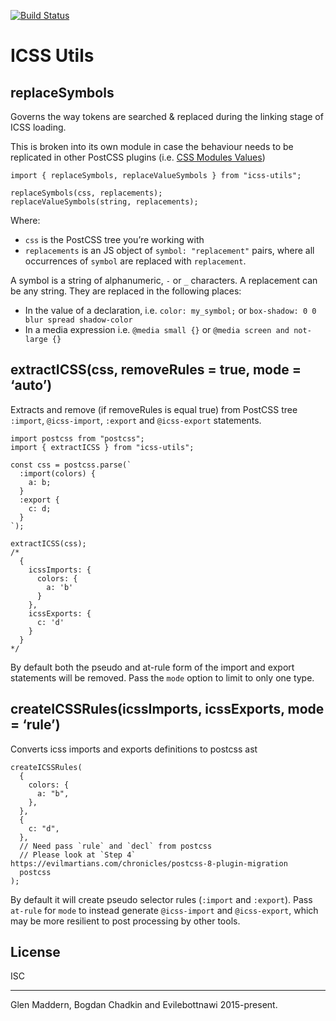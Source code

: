 [![Build Status](https://travis-ci.org/css-modules/icss-utils.svg)](https://travis-ci.org/css-modules/icss-utils)

ICSS Utils
==========

replaceSymbols
--------------

Governs the way tokens are searched & replaced during the linking stage of ICSS loading.

This is broken into its own module in case the behaviour needs to be replicated in other PostCSS plugins (i.e. [CSS Modules Values](https://github.com/css-modules/postcss-modules-values))

    import { replaceSymbols, replaceValueSymbols } from "icss-utils";

    replaceSymbols(css, replacements);
    replaceValueSymbols(string, replacements);

Where:

-   `css` is the PostCSS tree you’re working with
-   `replacements` is an JS object of `symbol: "replacement"` pairs, where all occurrences of `symbol` are replaced with `replacement`.

A symbol is a string of alphanumeric, `-` or `_` characters. A replacement can be any string. They are replaced in the following places:

-   In the value of a declaration, i.e. `color: my_symbol;` or `box-shadow: 0 0 blur spread shadow-color`
-   In a media expression i.e. `@media small {}` or `@media screen and not-large {}`

extractICSS(css, removeRules = true, mode = ‘auto’)
---------------------------------------------------

Extracts and remove (if removeRules is equal true) from PostCSS tree `:import`, `@icss-import`, `:export` and `@icss-export` statements.

    import postcss from "postcss";
    import { extractICSS } from "icss-utils";

    const css = postcss.parse(`
      :import(colors) {
        a: b;
      }
      :export {
        c: d;
      }
    `);

    extractICSS(css);
    /*
      {
        icssImports: {
          colors: {
            a: 'b'
          }
        },
        icssExports: {
          c: 'd'
        }
      }
    */

By default both the pseudo and at-rule form of the import and export statements will be removed. Pass the `mode` option to limit to only one type.

createICSSRules(icssImports, icssExports, mode = ‘rule’)
--------------------------------------------------------

Converts icss imports and exports definitions to postcss ast

    createICSSRules(
      {
        colors: {
          a: "b",
        },
      },
      {
        c: "d",
      },
      // Need pass `rule` and `decl` from postcss
      // Please look at `Step 4` https://evilmartians.com/chronicles/postcss-8-plugin-migration
      postcss
    );

By default it will create pseudo selector rules (`:import` and `:export`). Pass `at-rule` for `mode` to instead generate `@icss-import` and `@icss-export`, which may be more resilient to post processing by other tools.

License
-------

ISC

------------------------------------------------------------------------

Glen Maddern, Bogdan Chadkin and Evilebottnawi 2015-present.
